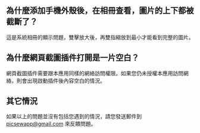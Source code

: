 ## 為什麼添加手機外殼後，在相冊查看，圖片的上下都被截斷了？

這是系統相冊的顯示問題，雙擊放大後，再雙指縮放到最小才能看到完整的圖片。

## 為什麼網頁截圖插件打開是一片空白？

網頁截圖插件需要跟本應用同樣的網絡訪問權限。如果您仍未授權本應用訪問網絡，則會出現啟動插件後內容空白的情況。

## 其它情況

如果以上的問題並沒有包括您遇到的情況，請您發送郵件到 [picsewapp@gmail.com](mailto:picsewapp@gmail.com) 來反饋問題。
